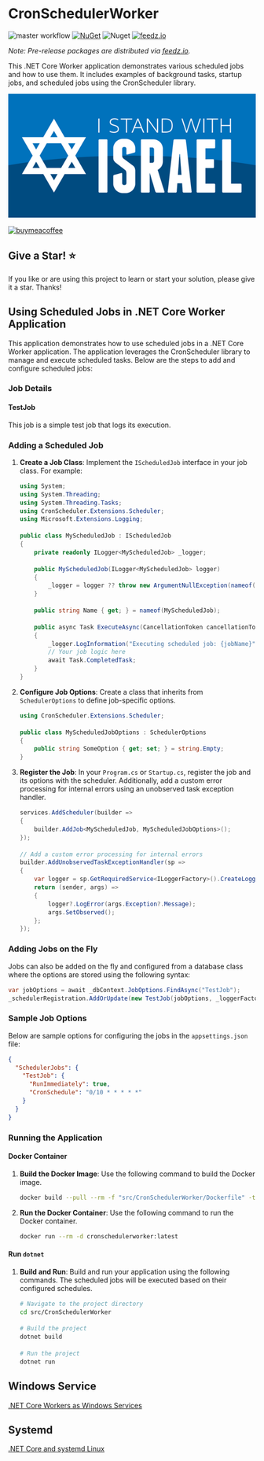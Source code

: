 # CronSchedulerWorker

![master workflow](https://github.com/github/docs/actions/workflows/master.yml/badge.svg)
[![NuGet](https://img.shields.io/nuget/v/CronScheduler.AspNetCore.svg)](https://www.nuget.org/packages?q=CronScheduler.AspNetCore)
![Nuget](https://img.shields.io/nuget/dt/CronScheduler.AspNetCore)
[![feedz.io](https://img.shields.io/badge/endpoint.svg?url=https://f.feedz.io/kdcllc/cronscheduler-aspnetcore/shield/CronScheduler.AspNetCore/latest)](https://f.feedz.io/kdcllc/cronscheduler-aspnetcore/packages/CronScheduler.AspNetCore/latest/download)

*Note: Pre-release packages are distributed via [feedz.io](https://f.feedz.io/kdcllc/cronscheduler-aspnetcore/nuget/index.json).*

This .NET Core Worker application demonstrates various scheduled jobs and how to use them. It includes examples of background tasks, startup jobs, and scheduled jobs using the CronScheduler library.

![I Stand With Israel](../../img/IStandWithIsrael.png)

[![buymeacoffee](https://www.buymeacoffee.com/assets/img/custom_images/orange_img.png)](https://www.buymeacoffee.com/vyve0og)

## Give a Star! :star:

If you like or are using this project to learn or start your solution, please give it a star. Thanks!

## Using Scheduled Jobs in .NET Core Worker Application

This application demonstrates how to use scheduled jobs in a .NET Core Worker application. The application leverages the CronScheduler library to manage and execute scheduled tasks. Below are the steps to add and configure scheduled jobs:

### Job Details

#### TestJob

This job is a simple test job that logs its execution.

### Adding a Scheduled Job

1. **Create a Job Class**: Implement the `IScheduledJob` interface in your job class. For example:

    ```csharp
    using System;
    using System.Threading;
    using System.Threading.Tasks;
    using CronScheduler.Extensions.Scheduler;
    using Microsoft.Extensions.Logging;

    public class MyScheduledJob : IScheduledJob
    {
        private readonly ILogger<MyScheduledJob> _logger;

        public MyScheduledJob(ILogger<MyScheduledJob> logger)
        {
            _logger = logger ?? throw new ArgumentNullException(nameof(logger));
        }

        public string Name { get; } = nameof(MyScheduledJob);

        public async Task ExecuteAsync(CancellationToken cancellationToken)
        {
            _logger.LogInformation("Executing scheduled job: {jobName}", Name);
            // Your job logic here
            await Task.CompletedTask;
        }
    }
    ```

2. **Configure Job Options**: Create a class that inherits from `SchedulerOptions` to define job-specific options.

    ```csharp
    using CronScheduler.Extensions.Scheduler;

    public class MyScheduledJobOptions : SchedulerOptions
    {
        public string SomeOption { get; set; } = string.Empty;
    }
    ```

3. **Register the Job**: In your `Program.cs` or `Startup.cs`, register the job and its options with the scheduler. Additionally, add a custom error processing for internal errors using an unobserved task exception handler.

    ```csharp
    services.AddScheduler(builder =>
    {
        builder.AddJob<MyScheduledJob, MyScheduledJobOptions>();
    });

    // Add a custom error processing for internal errors
    builder.AddUnobservedTaskExceptionHandler(sp =>
    {
        var logger = sp.GetRequiredService<ILoggerFactory>().CreateLogger("CronJobs");
        return (sender, args) =>
        {
            logger?.LogError(args.Exception?.Message);
            args.SetObserved();
        };
    });
    ```

### Adding Jobs on the Fly

Jobs can also be added on the fly and configured from a database class where the options are stored using the following syntax:

```csharp
var jobOptions = await _dbContext.JobOptions.FindAsync("TestJob");
_schedulerRegistration.AddOrUpdate(new TestJob(jobOptions, _loggerFactory.CreateLogger<TestJob>()), jobOptions);
```

### Sample Job Options

Below are sample options for configuring the jobs in the `appsettings.json` file:

```json
{
  "SchedulerJobs": {
    "TestJob": {
      "RunImmediately": true,
      "CronSchedule": "0/10 * * * * *"
    }
  }
}
```

### Running the Application

#### Docker Container

1. **Build the Docker Image**: Use the following command to build the Docker image.

    ```bash
    docker build --pull --rm -f "src/CronSchedulerWorker/Dockerfile" -t cronschedulerworker:latest .
    ```

2. **Run the Docker Container**: Use the following command to run the Docker container.

    ```bash
    docker run --rm -d cronschedulerworker:latest
    ```

#### Run `dotnet`

1. **Build and Run**: Build and run your application using the following commands. The scheduled jobs will be executed based on their configured schedules.

    ```bash
    # Navigate to the project directory
    cd src/CronSchedulerWorker

    # Build the project
    dotnet build

    # Run the project
    dotnet run
    ```

## Windows Service

[.NET Core Workers as Windows Services](https://devblogs.microsoft.com/aspnet/net-core-workers-as-windows-services/)

## Systemd

[.NET Core and systemd Linux](https://devblogs.microsoft.com/dotnet/net-core-and-systemd/)
